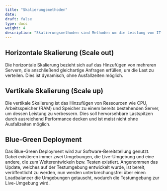 ```yaml
---
title: "Skalierungsmethoden"
date:
draft: false
type: docs
weight: 4
description: "Skalierungsmethoden sind Methoden um die Leistung von IT-Systemen zu erhöhen und waren Teil der Abschlussprüfung Sommer 2023, hier wurden lediglich die Konzepte der Methoden abgefragt."
---
```


## Horizontale Skalierung (Scale out)
Die horizontale Skalierung bezieht sich auf das Hinzufügen von mehreren Servern, die anschließend gleichartige Anfragen erfüllen, um die Last zu verteilen. Dies ist dynamisch, ohne Ausfallzeiten möglich.

## Vertikale Skalierung (Scale up)
Die vertikale Skalierung ist das Hinzufügen von Ressourcen wie CPU, Arbeitsspeicher (RAM) und Speicher zu einem bereits bestehenden Server, um dessen Leistung zu verbessern. Dies soll hervorsehbare Lastspitzen durch ausreichend Performance decken und ist meist nicht ohne Ausfallzeiten möglich.

## Blue-Green Deployment
Das Blue-Green Deployment wird zur Software-Bereitstellung genutzt. Dabei existieren immer zwei Umgebungen, die Live-Umgebung und eine andere, die zum Weiterentwickeln bzw. Testen existiert. Angenommen das Update, welches auf der Testumgebung entwickelt wurde, ist bereit, veröffentlicht zu werden, nun werden unterbrechungsfrei über einen Loadbalancer die Umgebungen getauscht, wodurch die Testumgebung zur Live-Umgebung wird.